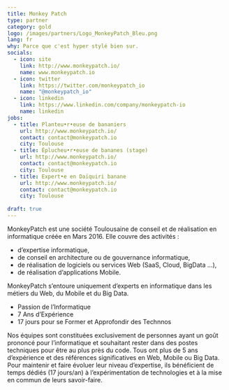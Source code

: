 ```yaml
---
title: Monkey Patch
type: partner
category: gold
logo: /images/partners/Logo_MonkeyPatch_Bleu.png
lang: fr
why: Parce que c'est hyper stylé bien sur.
socials:
  - icon: site
    link: http://www.monkeypatch.io/
    name: www.monkeypatch.io
  - icon: twitter
    link: https://twitter.com/monkeypatch_io
    name: "@monkeypatch_io"
  - icon: linkedin
    link: https://www.linkedin.com/company/monkeypatch-io
    name: linkedin
jobs:
  - title: Planteu•r•euse de bananiers
    url: http://www.monkeypatch.io/
    contact: contact@monkeypatch.io
    city: Toulouse
  - title: Éplucheu•r•euse de bananes (stage)
    url: http://www.monkeypatch.io/
    contact: contact@monkeypatch.io
    city: Toulouse
  - title: Expert•e en Daïquiri banane
    url: http://www.monkeypatch.io/
    contact: contact@monkeypatch.io
    city: Toulouse
    
draft: true
---
```


MonkeyPatch est une société Toulousaine de conseil et de réalisation en informatique créée en Mars 2016. Elle couvre des activités :

- d’expertise informatique,
- de conseil en architecture ou de gouvernance informatique,
- de réalisation de logiciels ou services Web (SaaS, Cloud, BigData …),
- de réalisation d’applications Mobile.

MonkeyPatch s’entoure uniquement d’experts en informatique dans les métiers du Web, du Mobile et du Big Data.

- Passion de l’Informatique
- 7 Ans d’Expérience
- 17 jours pour se Former et Approfondir des Technnos

Nos équipes sont constituées exclusivement de personnes ayant un goût prononcé pour l’informatique
 et souhaitant rester dans des postes techniques pour être au plus près du code. 
 Tous ont plus de 5 ans d’expérience et des références significatives en Web, Mobile ou Big Data. 
 Pour maintenir et faire évoluer leur niveau d’expertise, ils bénéficient de temps dédiés (17 jours/an) à l’expérimentation de technologies et à la mise en commun de leurs savoir-faire.